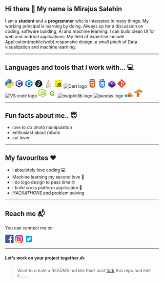 <!-- social media icons -->
[1.1]: https://github.com/mirajus-salehin/mirajus-salehin/blob/master/images/facebook.png "Facebook icon"
[2.1]: https://github.com/mirajus-salehin/mirajus-salehin/blob/master/images/instagram.png "Instagram icon"
[3.1]: https://github.com/mirajus-salehin/mirajus-salehin/blob/master/images/twitter.png "Twitter icon"

<!--links to social media-->

[1]: https://www.facebook.com/mirajus.salehinsayem
[2]: https://www.instagram.com/mirajus.salehinsayem/
[3]: https://twitter.com/mirajus_salehin


## Hi there 👋 My name is Mirajus Salehin
I am a **student** and a **programmer** who is interested in many things. My working principal is learning by doing. Always up for a discussion on coding, software building, AI and machine learning. I can build clean UI for web and android applications. My field of expertise include Application(mobile/web),responsive design, a small pinch of Data visualization and machine learning.

---

## Languages and tools that I work with... 💻
![Python logo](https://github.com/mirajus-salehin/mirajus-salehin/blob/master/images/python.png)
![C logo](https://github.com/mirajus-salehin/mirajus-salehin/blob/master/images/C.png)
![C++ logo](https://github.com/mirajus-salehin/mirajus-salehin/blob/master/images/C%2B%2B.png)
![P3 logo](https://github.com/mirajus-salehin/mirajus-salehin/blob/master/images/processing3-logo.png)
![Java logo](https://github.com/mirajus-salehin/mirajus-salehin/blob/master/images/java.png)
![JS logo](https://github.com/mirajus-salehin/mirajus-salehin/blob/master/images/js.png)
![Dart logo](https://github.com/mirajus-salehin/mirajus-salehin/blob/master/images/dart.png)
![html logo](https://github.com/mirajus-salehin/mirajus-salehin/blob/master/images/html.png)
![css logo](https://github.com/mirajus-salehin/mirajus-salehin/blob/master/images/css.png)
![bootstarp logo](https://github.com/mirajus-salehin/mirajus-salehin/blob/master/images/bootstrap.png)
![Git logo](https://github.com/mirajus-salehin/mirajus-salehin/blob/master/images/git_logo.png)
![VS code logo](https://github.com/mirajus-salehin/mirajus-salehin/blob/master/images/vscode_logo.png)
![NodeJS logo](https://github.com/mirajus-salehin/mirajus-salehin/blob/master/images/nodejs.png)
![qGIS logo](https://github.com/mirajus-salehin/mirajus-salehin/blob/master/images/qgis.png)
![matplotlib logo](https://github.com/mirajus-salehin/mirajus-salehin/blob/master/images/matplotlib.png)
![pandas logo](https://github.com/mirajus-salehin/mirajus-salehin/blob/master/images/pandas.png)
![scikit-learn logo](https://github.com/mirajus-salehin/mirajus-salehin/blob/master/images/scikitlearn.png)
![tensorflow logo](https://github.com/mirajus-salehin/mirajus-salehin/blob/master/images/tensorflow.png)

---
## Fun facts about me.. 😇
- love to do photo manipulation 
- enthusiast about robots 
- cat lover 

---
## My favourites ❤️
- I absulotely love coding 💻
- Machine learning my second love 💌
- I do logo design to pass time 🤓
- I *build* cross platform application 📱
- *HACKATHONS* and problem solving

---
## Reach me 📬
You can connect me on 

[![facebook profile][1.1]][1]
[![instagram profile][2.1]][2]
[![twitter profile][3.1]][3]


---
#### Let's work on your project together ✍️

> Want to create a README.md like this? Just [fork](https://github.com/mirajus-salehin) this repo and edit it......
